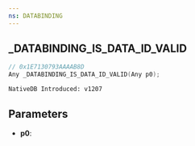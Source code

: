 ```yaml
---
ns: DATABINDING
---
```

## _DATABINDING_IS_DATA_ID_VALID

```c
// 0x1E7130793AAAAB8D
Any _DATABINDING_IS_DATA_ID_VALID(Any p0);
```

```
NativeDB Introduced: v1207
```

## Parameters
* **p0**:
